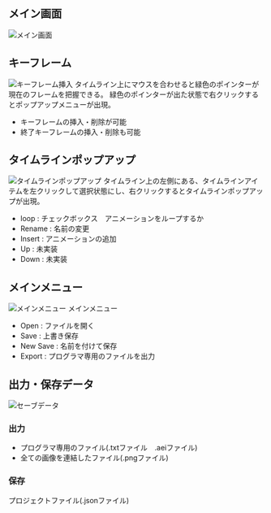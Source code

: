 
## メイン画面
![メイン画面](https://user-images.githubusercontent.com/67222601/189551268-022f4109-ee8f-4e2a-8f6f-a2473a20ba80.png "メイン")

## キーフレーム
![キーフレーム挿入](https://user-images.githubusercontent.com/67222601/189551263-e4a86399-e9f9-4967-8e3b-37a3b3ed3b70.png "キーフレーム挿入")
タイムライン上にマウスを合わせると緑色のポインターが現在のフレームを把握できる。
緑色のポインターが出た状態で右クリックするとポップアップメニューが出現。
+ キーフレームの挿入・削除が可能
+ 終了キーフレームの挿入・削除も可能

## タイムラインポップアップ
![タイムラインポップアップ](https://user-images.githubusercontent.com/67222601/189551264-e0151db5-0fe4-4e7c-99be-982632dbf2aa.png "タイムラインポップアップ")
タイムライン上の左側にある、タイムラインアイテムを左クリックして選択状態にし、右クリックするとタイムラインポップアップが出現。

+ loop : チェックボックス　アニメーションをループするか
+ Rename : 名前の変更
+ Insert : アニメーションの追加
+ Up : 未実装
+ Down : 未実装

## メインメニュー
![メインメニュー](https://user-images.githubusercontent.com/67222601/189551266-25f35e4f-5ee5-42c0-8ee0-54141c2ae6ca.png "メインメニュー")
メインメニュー
+ Open : ファイルを開く
+ Save : 上書き保存
+ New Save : 名前を付けて保存
+ Export : プログラマ専用のファイルを出力

## 出力・保存データ
![セーブデータ](https://user-images.githubusercontent.com/67222601/189551269-57c9b9d0-606f-46ec-ba5d-1c1e9fe8d123.png "セーブデータ")

### 出力
+ プログラマ専用のファイル(.txtファイル　.aeiファイル)
+ 全ての画像を連結したファイル(.pngファイル)
### 保存
プロジェクトファイル(.jsonファイル)
